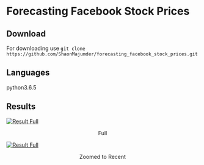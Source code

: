 # Forecasting Facebook Stock Prices
## Download 
For downloading use 
       `git clone https://github.com/ShaonMajumder/forecasting_facebook_stock_prices.git`
## Languages
python3.6.5
## Results
[![Result Full](https://raw.githubusercontent.com/ShaonMajumder/forecasting_facebook_stock_prices/master/result.png)](https://twitter.com/Shaon_Mazoomder)
<p align="center"> Full </p>

[![Result Full](https://raw.githubusercontent.com/ShaonMajumder/forecasting_facebook_stock_prices/master/result2.png)](https://twitter.com/Shaon_Mazoomder)
<p align="center"> Zoomed to Recent </p>